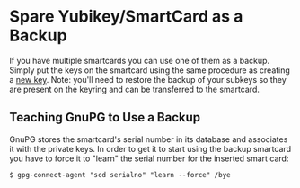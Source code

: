 # Spare Yubikey/SmartCard as a Backup

If you have multiple smartcards you can use one of them as a backup.
Simply put the keys on the smartcard using the same procedure as
creating a [new key](new-pgp-key.md).  Note: you'll need to restore the
backup of your subkeys so they are present on the keyring and can be
transferred to the smartcard.

## Teaching GnuPG to Use a Backup

GnuPG stores the smartcard's serial number in its database and
associates it with the private keys.  In order to get it to start
using the backup smartcard you have to force it to "learn" the serial
number for the inserted smart card:

```
$ gpg-connect-agent "scd serialno" "learn --force" /bye
```
